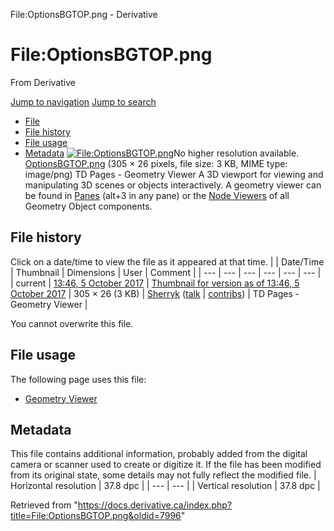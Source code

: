 

File:OptionsBGTOP.png - Derivative




# File:OptionsBGTOP.png
From Derivative

[Jump to navigation](#mw-head)
[Jump to search](#searchInput)
* [File](#file)
* [File history](#filehistory)
* [File usage](#filelinks)
* [Metadata](#metadata)
[![File:OptionsBGTOP.png](https://docs.derivative.ca/images/3/31/OptionsBGTOP.png?20171005184623)](images/3/31/OptionsBGTOP.png)No higher resolution available.
[OptionsBGTOP.png](images/3/31/OptionsBGTOP.png "OptionsBGTOP.png") ‎(305 × 26 pixels, file size: 3 KB, MIME type: image/png)
TD Pages - Geometry Viewer
A 3D viewport for viewing and manipulating 3D scenes or objects interactively. A geometry viewer can be found in [Panes](Pane.html "Pane") (alt+3 in any pane) or the [Node Viewers](Node_Viewer.html "Node Viewer") of all Geometry Object components.

## File history
Click on a date/time to view the file as it appeared at that time.
|  | Date/Time | Thumbnail | Dimensions | User | Comment |
| --- | --- | --- | --- | --- | --- |
| current | [13:46, 5 October 2017](images/3/31/OptionsBGTOP.png) | [Thumbnail for version as of 13:46, 5 October 2017](images/3/31/OptionsBGTOP.png) | 305 × 26 (3 KB) | [Sherryk](https://docs.derivative.ca/index.php?title=User:Sherryk&action=edit&redlink=1 "User:Sherryk (page does not exist)") ([talk](https://docs.derivative.ca/index.php?title=User_talk:Sherryk&action=edit&redlink=1 "User talk:Sherryk (page does not exist)") | [contribs](https://docs.derivative.ca/Special:Contributions/Sherryk "Special:Contributions/Sherryk")) | TD Pages - Geometry Viewer |

You cannot overwrite this file.
## File usage
The following page uses this file:
* [Geometry Viewer](Geometry_Viewer.html "Geometry Viewer")
## Metadata
This file contains additional information, probably added from the digital camera or scanner used to create or digitize it.
If the file has been modified from its original state, some details may not fully reflect the modified file.
| Horizontal resolution | 37.8 dpc |
| --- | --- |
| Vertical resolution | 37.8 dpc |

Retrieved from "<https://docs.derivative.ca/index.php?title=File:OptionsBGTOP.png&oldid=7996>"